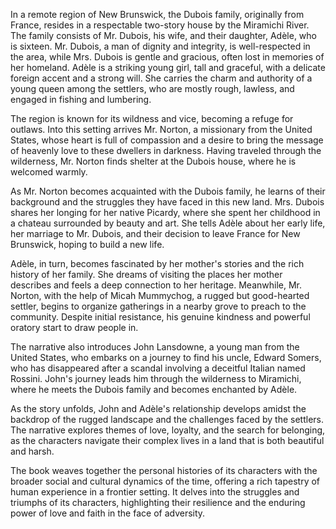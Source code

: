 In a remote region of New Brunswick, the Dubois family, originally from France, resides in a respectable two-story house by the Miramichi River. The family consists of Mr. Dubois, his wife, and their daughter, Adèle, who is sixteen. Mr. Dubois, a man of dignity and integrity, is well-respected in the area, while Mrs. Dubois is gentle and gracious, often lost in memories of her homeland. Adèle is a striking young girl, tall and graceful, with a delicate foreign accent and a strong will. She carries the charm and authority of a young queen among the settlers, who are mostly rough, lawless, and engaged in fishing and lumbering.

The region is known for its wildness and vice, becoming a refuge for outlaws. Into this setting arrives Mr. Norton, a missionary from the United States, whose heart is full of compassion and a desire to bring the message of heavenly love to these dwellers in darkness. Having traveled through the wilderness, Mr. Norton finds shelter at the Dubois house, where he is welcomed warmly.

As Mr. Norton becomes acquainted with the Dubois family, he learns of their background and the struggles they have faced in this new land. Mrs. Dubois shares her longing for her native Picardy, where she spent her childhood in a chateau surrounded by beauty and art. She tells Adèle about her early life, her marriage to Mr. Dubois, and their decision to leave France for New Brunswick, hoping to build a new life.

Adèle, in turn, becomes fascinated by her mother's stories and the rich history of her family. She dreams of visiting the places her mother describes and feels a deep connection to her heritage. Meanwhile, Mr. Norton, with the help of Micah Mummychog, a rugged but good-hearted settler, begins to organize gatherings in a nearby grove to preach to the community. Despite initial resistance, his genuine kindness and powerful oratory start to draw people in.

The narrative also introduces John Lansdowne, a young man from the United States, who embarks on a journey to find his uncle, Edward Somers, who has disappeared after a scandal involving a deceitful Italian named Rossini. John's journey leads him through the wilderness to Miramichi, where he meets the Dubois family and becomes enchanted by Adèle.

As the story unfolds, John and Adèle's relationship develops amidst the backdrop of the rugged landscape and the challenges faced by the settlers. The narrative explores themes of love, loyalty, and the search for belonging, as the characters navigate their complex lives in a land that is both beautiful and harsh.

The book weaves together the personal histories of its characters with the broader social and cultural dynamics of the time, offering a rich tapestry of human experience in a frontier setting. It delves into the struggles and triumphs of its characters, highlighting their resilience and the enduring power of love and faith in the face of adversity.
